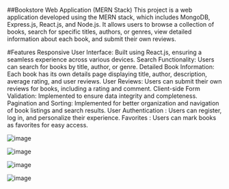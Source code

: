 ##Bookstore Web Application (MERN Stack)
This project is a web application developed using the MERN stack, which includes MongoDB, Express.js, React.js, and Node.js. It allows users to browse a collection of books, search for specific titles, authors, or genres, view detailed information about each book, and submit their own reviews.

#Features
Responsive User Interface: Built using React.js, ensuring a seamless experience across various devices.
Search Functionality: Users can search for books by title, author, or genre.
Detailed Book Information: Each book has its own details page displaying title, author, description, average rating, and user reviews.
User Reviews: Users can submit their own reviews for books, including a rating and comment.
Client-side Form Validation: Implemented to ensure data integrity and completeness.
Pagination and Sorting: Implemented for better organization and navigation of book listings and search results.
User Authentication : Users can register, log in, and personalize their experience.
Favorites : Users can mark books as favorites for easy access.


![image](https://github.com/cheshta0112/BookReview-Application/assets/104692214/9bdf9c33-f057-44d5-aafc-d7b8e0383bee)

![image](https://github.com/cheshta0112/BookReview-Application/assets/104692214/be6cca07-4bdf-460d-af04-7f819d2a4116)

![image](https://github.com/cheshta0112/BookReview-Application/assets/104692214/a1b82023-64d3-490d-affe-fad174e18095)

![image](https://github.com/cheshta0112/BookReview-Application/assets/104692214/0854bd16-9412-4cca-8dd2-bee2f6376a6d)





